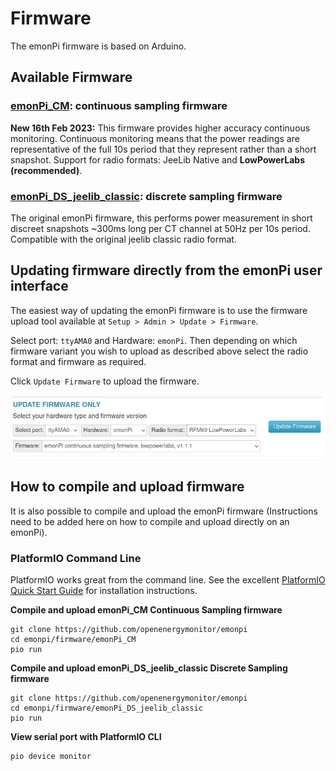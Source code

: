 # Firmware

The emonPi firmware is based on Arduino.

## Available Firmware

### [emonPi_CM](https://github.com/openenergymonitor/emonpi/tree/master/firmware/emonPi_CM): continuous sampling firmware

**New 16th Feb 2023:** This firmware provides higher accuracy continuous monitoring. Continuous monitoring means that the power readings are representative of the full 10s period that they represent rather than a short snapshot. Support for radio formats: JeeLib Native and **LowPowerLabs (recommended)**.

### [emonPi_DS_jeelib_classic](https://github.com/openenergymonitor/emonpi/tree/master/firmware/emonPi_DS_jeelib_classic): discrete sampling firmware

The original emonPi firmware, this performs power measurement in short discreet snapshots ~300ms long per CT channel at 50Hz per 10s period. Compatible with the original jeelib classic radio format.

## Updating firmware directly from the emonPi user interface

The easiest way of updating the emonPi firmware is to use the firmware upload tool available at `Setup > Admin > Update > Firmware`.

Select port: `ttyAMA0` and Hardware: `emonPi`. Then depending on which firmware variant you wish to upload as described above select the radio format and firmware as required.

Click `Update Firmware` to upload the firmware.

![emonPi_firmware_upload.png](img/emonPi_firmware_upload.png)

## How to compile and upload firmware

It is also possible to compile and upload the emonPi firmware (Instructions need to be added here on how to compile and upload directly on an emonPi).

### PlatformIO Command Line

PlatformIO works great from the command line. See the excellent [PlatformIO Quick Start Guide](https://docs.platformio.org/en/latest/core/installation/index.html#super-quick-mac-linux) for installation instructions.

**Compile and upload emonPi_CM Continuous Sampling firmware**

    git clone https://github.com/openenergymonitor/emonpi
    cd emonpi/firmware/emonPi_CM
    pio run
    
**Compile and upload emonPi_DS_jeelib_classic Discrete Sampling firmware**

    git clone https://github.com/openenergymonitor/emonpi
    cd emonpi/firmware/emonPi_DS_jeelib_classic
    pio run

**View serial port with PlatformIO CLI**

    pio device monitor

